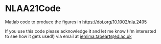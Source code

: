 # NLAA21Code
Matlab code to produce the figures in https://doi.org/10.1002/nla.2405

If you use this code please acknowledge it and let me know (I'm interested to see how it gets used!) via email at jemima.tabeart@ed.ac.uk
